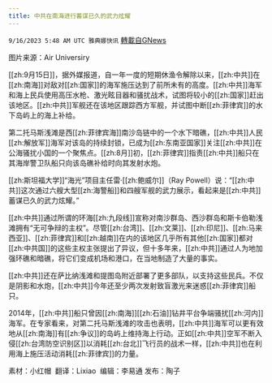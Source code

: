```yaml
---
title: 中共在南海进行蓄谋已久的武力炫耀
---
```

`9/16/2023 5:48 AM UTC 雅典娜快讯` [轉載自GNews](https://gnews.org/articles/1697848)

图片来源：Air Universiry  

[[zh:9月15日]]，据外媒报道，自一年一度的短期休渔令解除以来，[[zh:中共]]在[[zh:南海]]对敌对[[zh:国家]]的海军施压达到了前所未有的高度。[[zh:中共]]海军和海上民兵使用高压水枪、激光眩目器和骚扰战术，试图将较小的[[zh:国家]]赶出该地区。[[zh:中共]]军舰还在该地区跟踪西方军舰，并试图中断[[zh:菲律宾]]的水下岛屿上的海上补给。

第二托马斯浅滩是西[[zh:菲律宾海]]南沙岛链中的一个水下暗礁，[[zh:中共]]人民[[zh:解放军]]海军对该岛的持续封锁，已成为[[zh:东南亚国家]]关注[[zh:中共]]在公海骚扰小国的一个聚焦点。[[zh:8月]]初，[[zh:菲律宾]]指责[[zh:中共]]船只在其海岸警卫队船只向该岛礁补给时向其发射水炮。

[[zh:斯坦福大学]]“海光”项目主任雷·[[zh:鲍威尔]]（Ray Powell）说：“[[zh:中共]]这次通过六艘大型[[zh:海警船]]和四艘军舰的武力展示，看起来是[[zh:中共]]蓄谋已久的武力炫耀。”

[[zh:中共]]通过所谓的环海[[zh:九段线]]宣称对南沙群岛、西沙群岛和斯卡伯勒浅滩拥有“无可争辩的主权”。尽管[[zh:台湾]]、[[zh:文莱]]、[[zh:印尼]]、[[zh:马来西亚]]、[[zh:菲律宾]]和[[zh:越南]]在内的该地区几乎所有其他[[zh:国家]]都对[[zh:中共国]]的这些主权主张提出了异议，但十多年来，[[zh:中共]]通过人为地加强环礁和暗礁，将它们变成机场和港口，在当地制造了大量的事实。


[[zh:中共]]还在萨比纳浅滩和提图岛附近部署了更多部队，以支持这些民兵。不仅是阴影和水炮，[[zh:中共]]今年还至少两次发射致盲激光来迷惑[[zh:菲律宾]]船只。

2014年，[[zh:中共]]船只曾因[[zh:南海]][[zh:石油]]钻井平台争端骚扰[[zh:河内]]海军。在专家看来，对第二托马斯浅滩的攻击也表明，[[zh:中共]]海军可以更有效地从[[zh:南海]]有[[zh:争议]]的岛屿上维持海上行动。正如[[zh:中共]]空军不断入侵[[zh:台湾防空识别区]]以消耗[[zh:台北]]飞行员的战术一样，[[zh:中共]]也在利用海上施压活动消耗[[zh:菲律宾]]的力量。

素材：小红帽   翻译：Lixiao   编辑：李易通  发布：陶子

